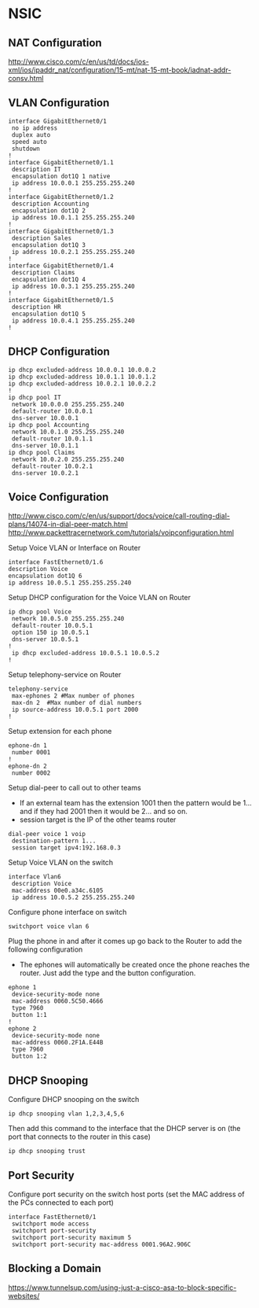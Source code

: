 # NSIC

## NAT Configuration

http://www.cisco.com/c/en/us/td/docs/ios-xml/ios/ipaddr_nat/configuration/15-mt/nat-15-mt-book/iadnat-addr-consv.html

## VLAN Configuration

```
interface GigabitEthernet0/1
 no ip address
 duplex auto
 speed auto
 shutdown
!
interface GigabitEthernet0/1.1
 description IT
 encapsulation dot1Q 1 native
 ip address 10.0.0.1 255.255.255.240
!
interface GigabitEthernet0/1.2
 description Accounting
 encapsulation dot1Q 2
 ip address 10.0.1.1 255.255.255.240
!
interface GigabitEthernet0/1.3
 description Sales
 encapsulation dot1Q 3
 ip address 10.0.2.1 255.255.255.240
!
interface GigabitEthernet0/1.4
 description Claims
 encapsulation dot1Q 4
 ip address 10.0.3.1 255.255.255.240
!
interface GigabitEthernet0/1.5
 description HR
 encapsulation dot1Q 5
 ip address 10.0.4.1 255.255.255.240
!
```
## DHCP Configuration

```
ip dhcp excluded-address 10.0.0.1 10.0.0.2
ip dhcp excluded-address 10.0.1.1 10.0.1.2
ip dhcp excluded-address 10.0.2.1 10.0.2.2
!
ip dhcp pool IT
 network 10.0.0.0 255.255.255.240
 default-router 10.0.0.1
 dns-server 10.0.0.1
ip dhcp pool Accounting
 network 10.0.1.0 255.255.255.240
 default-router 10.0.1.1
 dns-server 10.0.1.1
ip dhcp pool Claims
 network 10.0.2.0 255.255.255.240
 default-router 10.0.2.1
 dns-server 10.0.2.1
 ```
 
## Voice Configuration

http://www.cisco.com/c/en/us/support/docs/voice/call-routing-dial-plans/14074-in-dial-peer-match.html
http://www.packettracernetwork.com/tutorials/voipconfiguration.html

 Setup Voice VLAN or Interface on Router
 ```
 interface FastEthernet0/1.6
 description Voice
 encapsulation dot1Q 6
 ip address 10.0.5.1 255.255.255.240
```

Setup DHCP configuration for the Voice VLAN on Router
```
ip dhcp pool Voice
 network 10.0.5.0 255.255.255.240
 default-router 10.0.5.1
 option 150 ip 10.0.5.1
 dns-server 10.0.5.1
!
 ip dhcp excluded-address 10.0.5.1 10.0.5.2
!
 ```
 
 Setup telephony-service on Router
 ```
 telephony-service
  max-ephones 2 #Max number of phones
  max-dn 2  #Max number of dial numbers
  ip source-address 10.0.5.1 port 2000
!
```

Setup extension for each phone
```
ephone-dn 1
 number 0001
!
ephone-dn 2
 number 0002
```

Setup dial-peer to call out to other teams
* If an external team has the extension 1001 then the pattern would be 1... and if they had 2001 then it would be 2... and so on.
* session target is the IP of the other teams router
```
dial-peer voice 1 voip
 destination-pattern 1...
 session target ipv4:192.168.0.3
```

Setup Voice VLAN on the switch
```
interface Vlan6
 description Voice
 mac-address 00e0.a34c.6105
 ip address 10.0.5.2 255.255.255.240
```

Configure phone interface on switch
```
switchport voice vlan 6
```

Plug the phone in and after it comes up go back to the Router to add the following configuration
* The ephones will automatically be created once the phone reaches the router. Just add the type and the button configuration.
```
ephone 1
 device-security-mode none
 mac-address 0060.5C50.4666
 type 7960
 button 1:1
!
ephone 2
 device-security-mode none
 mac-address 0060.2F1A.E44B
 type 7960
 button 1:2
 ```

## DHCP Snooping

Configure DHCP snooping on the switch

```
ip dhcp snooping vlan 1,2,3,4,5,6
```

Then add this command to the interface that the DHCP server is on (the port that connects to the router in this case)
```
ip dhcp snooping trust
```

## Port Security

Configure port security on the switch host ports (set the MAC address of the PCs connected to each port)
```
interface FastEthernet0/1
 switchport mode access
 switchport port-security
 switchport port-security maximum 5
 switchport port-security mac-address 0001.96A2.906C
```



## Blocking a Domain

https://www.tunnelsup.com/using-just-a-cisco-asa-to-block-specific-websites/
